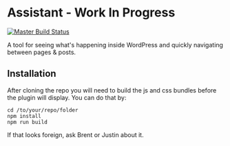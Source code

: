 # Assistant - Work In Progress

[![Master Build Status](https://travis-ci.org/beaverbuilder/assistant.svg?branch=master)](https://travis-ci.org/beaverbuilder/assistant)

A tool for seeing what's happening inside WordPress and quickly navigating between pages & posts.

## Installation
After cloning the repo you will need to build the js and css bundles before the plugin will display. You can do that by:

```
cd /to/your/repo/folder
npm install
npm run build
```
If that looks foreign, ask Brent or Justin about it.
